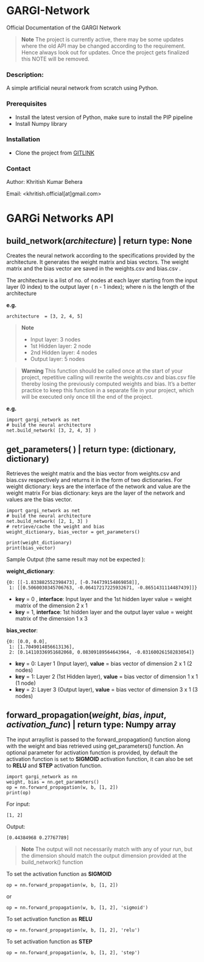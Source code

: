 # GARGI-Network
Official Documentation of the GARGI Network

> **Note** The project is currently active, there may be some updates where the old API may be changed according to the requirement. Hence always look out for updates. Once the project gets finalized this NOTE will be removed.

### Description:

A simple artificial neural network from scratch using Python. 

### Prerequisites

- Install the latest version of Python, make sure to install the PIP pipeline 
- Install Numpy library

### Installation

- Clone the project from [GITLINK](https://github.com/khritish17/GARGi-Network.git)

### Contact

Author: Khritish Kumar Behera

Email: 
<khritish.official[at]gmail.com>


# GARGi Networks API

## build_network(*architecture*) | return type: None

Creates the neural network according to the specifications provided by the architecture. It generates the weight matrix and bias vectors. The weight matrix and the bias vector are saved in the weights.csv and bias.csv . 

The architecture is a list of no. of nodes at each layer starting from the input layer     (0 index) to the output layer ( n - 1 index); where n is the length of the architecture 

**e.g.**

    architecture  = [3, 2, 4, 5]
> **Note**
> - Input layer: 		3 nodes
> - 1st Hidden layer: 	2 node
> - 2nd Hidden layer: 	4 nodes
> - Output layer: 		5 nodes 

> **Warning**
> This function should be called once at the start of your project, repetitive calling will rewrite the weights.csv and bias.csv file thereby losing the previously computed weights and bias. It’s a better practice to keep this function in a separate file in your project, which will be executed only once till the end of the project.

**e.g.**

    import gargi_network as net
    # build the neural architecture
    net.build_network( [3, 2, 4, 3] )

## get_parameters( ) | return type: (dictionary, dictionary)

Retrieves the weight matrix and the bias vector from weights.csv and bias.csv respectively and returns it in the form of two dictionaries.
For weight dictionary: keys are the interface of the network and value are the weight matrix
For bias dictionary: keys are the layer of the network and values are the bias vector.

    import gargi_network as net
    # build the neural architecture
    net.build_network( [2, 1, 3] )
    # retrieve/cache the weight and bias 
    weight_dictionary, bias_vector = get_parameters()

    print(weight_dictionary)
    print(bias_vector)


Sample Output (the same result may not be expected ):

**weight_dictionary**:

    {0: [[-1.833882552398473], [-0.744739154869858]], 
     1: [[0.5060030345706763, -0.06417217225932671, -0.8651431114487439]]}

- **key** = 0 , **interface**: Input layer and the 1st hidden layer value = weight matrix of the dimension  2 x 1 
- **key** = 1, **interface**: 1st hidden layer and the output layer value = weight matrix of the dimension  1 x 3

**bias_vector**:

    {0: [0.0, 0.0], 
     1: [1.7049014856613136], 
     2: [0.14110336951682068, 0.08309189564643964, -0.03160026158283054]}

- **key** = 0: Layer 1 (Input layer), **value** = bias vector of dimension 2 x 1 (2 nodes)
- **key** = 1: Layer 2 (1st Hidden layer), **value** = bias vector of dimension 1 x 1 (1 node)
- **key** = 2: Layer 3 (Output layer), **value** = bias vector of dimension 3 x 1 (3 nodes)


## forward_propagation(*weight*, *bias*, *input*, *activation_func*) | return type: Numpy array

The input array/list is passed to the forward_propagation() function along with the weight and bias retrieved using get_parameters() function. An optional parameter for activation function is provided, by default the activation function is set to **SIGMOID** activation function, it can also be set to **RELU** and **STEP** activation function.

    import gargi_network as nn
    weight, bias = nn.get_parameters()
    op = nn.forward_propagation(w, b, [1, 2])
    print(op)
For input:
    
    [1, 2]
Output:
    
    [0.44384968 0.27767789]
> **Note**
> The output will not necessarily match with any of your run, but the dimension should match the output dimension provided at the build_network() function

To set the activation function as **SIGMOID**

    op = nn.forward_propagation(w, b, [1, 2])
or 

    op = nn.forward_propagation(w, b, [1, 2], 'sigmoid')
To set activation function as **RELU**

    op = nn.forward_propagation(w, b, [1, 2], 'relu')

To set activation function as **STEP**

    op = nn.forward_propagation(w, b, [1, 2], 'step')
